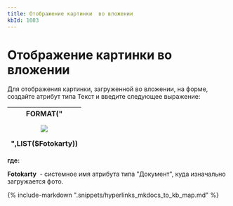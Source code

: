 ```yaml
---
title: Отображение картинки  во вложении
kbId: 1083
---
```


# Отображение картинки во вложении

Для отображения картинки, загруженной во вложении, на форме, создайте атрибут типа Текст и введите следующее выражение:

| FORMAT("<p><img src='/DocumentContent?id=document.{0}'/></p>",LIST($Fotokarty)) |
| --- |

**где:**

**Fotokarty**  - системное имя атрибута типа "Документ", куда изначально загружается фото.

{% include-markdown ".snippets/hyperlinks_mkdocs_to_kb_map.md" %}
